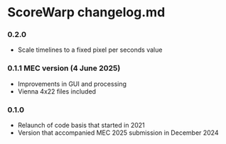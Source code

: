 # ScoreWarp changelog.md


### 0.2.0 
* Scale timelines to a fixed pixel per seconds value

### 0.1.1 MEC version (4 June 2025)
* Improvements in GUI and processing
* Vienna 4x22 files included

### 0.1.0
* Relaunch of code basis that started in 2021
* Version that accompanied MEC 2025 submission in December 2024